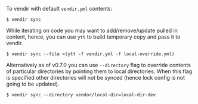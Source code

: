 To vendir with default `vendir.yml` contents:

```
$ vendir sync
```

While iterating on code you may want to add/remove/update pulled in content, hence, you can use `ytt` to build temporary copy and pass it to vendir.

```
$ vendir sync --file <(ytt -f vendir.yml -f local-override.yml)
```

Alternatively as of v0.7.0 you can use `--directory` flag to override contents of particular directories by pointing them to local directories. When this flag is specified other directories will not be synced (hence lock config is not going to be updated).

```
$ vendir sync --directory vendor/local-dir=local-dir-dev
```
